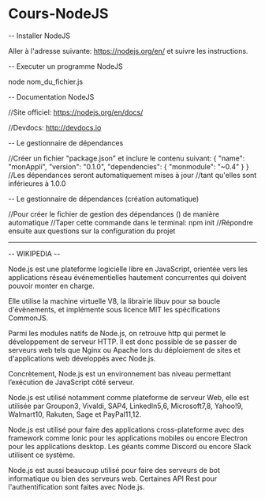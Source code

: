 # Cours-NodeJS

-- Installer NodeJS

Aller à l'adresse suivante: 
https://nodejs.org/en/
et suivre les instructions.


-- Executer un programme NodeJS

node nom_du_fichier.js


-- Documentation NodeJS

//Site officiel:
https://nodejs.org/en/docs/

//Devdocs:
http://devdocs.io


-- Le gestionnaire de dépendances

//Créer un fichier "package.json" et inclure le contenu suivant:
{
    "name": "monAppli",
    "version": "0.1.0",
    "dependencies": {
        "monmodule": "~0.4"
    }
}
//Les dépendances seront automatiquement mises à jour 
//tant qu'elles sont inférieures à 1.0.0


-- Le gestionnaire de dépendances (création automatique)

//Pour créer le fichier de gestion des dépendances () de manière automatique
//Taper cette commande dans le terminal:
npm init
//Répondre ensuite aux questions sur la configuration du projet



----------------------------------------------------------------------------------------------------------------------------------------------------------------------

-- WIKIPEDIA --

Node.js est une plateforme logicielle libre en JavaScript, orientée vers les applications réseau événementielles hautement concurrentes qui doivent pouvoir monter en charge.

Elle utilise la machine virtuelle V8, la librairie libuv pour sa boucle d'évènements, et implémente sous licence MIT les spécifications CommonJS.

Parmi les modules natifs de Node.js, on retrouve http qui permet le développement de serveur HTTP. Il est donc possible de se passer de serveurs web tels que Nginx 
ou Apache lors du déploiement de sites et d'applications web développés avec Node.js.

Concrètement, Node.js est un environnement bas niveau permettant l’exécution de JavaScript côté serveur.

Node.js est utilisé notamment comme plateforme de serveur Web, elle est utilisée par Groupon3, Vivaldi, SAP4, LinkedIn5,6, Microsoft7,8, Yahoo!9, Walmart10, Rakuten, Sage et PayPal11,12. 

Node.js est utilisé pour faire des applications cross-plateforme avec des framework comme Ionic pour les applications mobiles ou encore Electron pour les applications desktop. Les géants comme Discord ou encore Slack utilisent ce système.

Node.js est aussi beaucoup utilisé pour faire des serveurs de bot informatique ou bien des serveurs web. Certaines API Rest pour l'authentification sont faites avec Node.js. 
